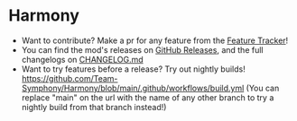 # Harmony
- Want to contribute? Make a pr for any feature from the [Feature Tracker](https://docs.google.com/spreadsheets/d/196sVDUJELCznO_RF7vib9-2uMkRaHFwVG9ogDHR1CBU)! 
- You can find the mod's releases on [GitHub Releases](https://github.com/Team-Symphony/Harmony/releases), and the full changelogs on [CHANGELOG.md](https://github.com/Team-Symphony/Harmony/blob/main/CHANGELOG.md)
- Want to try features before a release? Try out nightly builds! https://github.com/Team-Symphony/Harmony/blob/main/.github/workflows/build.yml (You can replace "main" on the url with the name of any other branch to try a nightly build from that branch instead!)